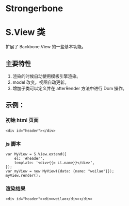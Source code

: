 Strongerbone
============

# S.View 类 #
扩展了 Backbone.View 的一些基本功能。

## 主要特性 ##
1. 渲染的时候自动使用模板引擎渲染。
2. model 改变，视图自动更新。
3. 增加子类可以定义并在 afterRender 方法中进行 Dom 操作。

## 示例： ##

### 初始 html 页面 ###
    <div id="header"></div>

### js 脚本 ###
    var MyView = S.View.extend({
        el: '#header',
        template: '<div>{{= it.name}}</div>',
    });
    var myView = new MyView({data: {name: "weilao"}});
    myView.render();

### 渲染结果 ###
    <div id="header"><div>weilao</div></div>
